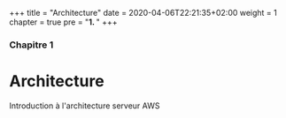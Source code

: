 +++
title = "Architecture"
date = 2020-04-06T22:21:35+02:00
weight = 1
chapter = true
pre = "<b>1. </b>"
+++

### Chapitre 1

# Architecture

Introduction à l'architecture serveur AWS

